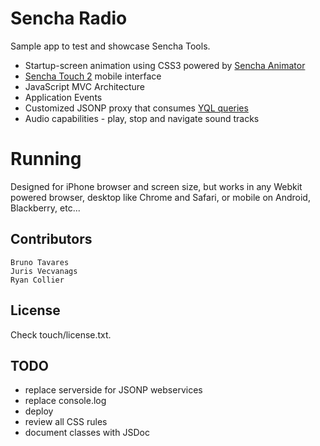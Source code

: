 # Sencha Radio
      
  Sample app to test and showcase Sencha Tools. 

  * Startup-screen animation using CSS3 powered by [Sencha Animator](http://www.sencha.com/products/animator/)
  *	[Sencha Touch 2](http://www.sencha.com/products/touch/) mobile interface
  * JavaScript MVC Architecture
  * Application Events
  * Customized JSONP proxy that consumes [YQL queries](http://developer.yahoo.com/yql)
  * Audio capabilities - play, stop and navigate sound tracks

# Running
  
  Designed for iPhone browser and screen size, but works in any Webkit powered browser, desktop like Chrome and 
  Safari, or mobile on Android, Blackberry, etc...

## Contributors

```
Bruno Tavares
Juris Vecvanags
Ryan Collier
```

## License 

  Check touch/license.txt.

## TODO

  * replace serverside for JSONP webservices
  * replace console.log
  * deploy
  * review all CSS rules
  * document classes with JSDoc